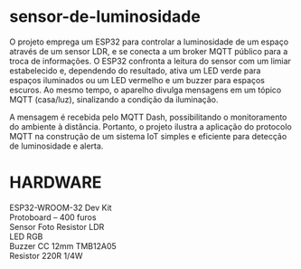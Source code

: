 # sensor-de-luminosidade
O projeto emprega um ESP32 para controlar a luminosidade de um espaço através de um sensor LDR, e se conecta a um broker MQTT público para a troca de informações. O ESP32 confronta a leitura do sensor com um limiar estabelecido e, dependendo do resultado, ativa um LED verde para espaços iluminados ou um LED vermelho e um buzzer para espaços escuros. Ao mesmo tempo, o aparelho divulga mensagens em um tópico MQTT (casa/luz), sinalizando a condição da iluminação.

A mensagem é recebida pelo MQTT Dash, possibilitando o monitoramento do ambiente à distância. Portanto, o projeto ilustra a aplicação do protocolo MQTT na construção de um sistema IoT simples e eficiente para detecção de luminosidade e alerta.

# HARDWARE  
ESP32-WROOM-32 Dev Kit  
Protoboard – 400 furos  
Sensor Foto Resistor LDR  
LED RGB  
Buzzer CC 12mm TMB12A05  
Resistor 220R 1/4W  
